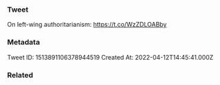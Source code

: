 ### Tweet
On left-wing authoritarianism: https://t.co/WzZDLOABby

### Metadata
Tweet ID: 1513891106378944519
Created At: 2022-04-12T14:45:41.000Z

### Related

